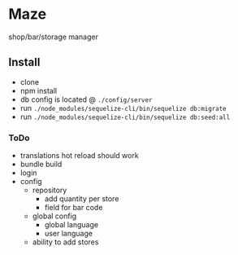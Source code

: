 # Maze
shop/bar/storage manager

## Install

* clone
* npm install
* db config is located @ `./config/server`
* run `./node_modules/sequelize-cli/bin/sequelize db:migrate`
* run `./node_modules/sequelize-cli/bin/sequelize db:seed:all`

### ToDo
- translations hot reload should work
- bundle build
- login
- config
  - repository
    - add quantity per store
    - field for bar code
  - global config
    - global language
    - user language
  - ability to add stores
